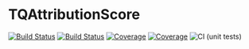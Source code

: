 # TQAttributionScore

[![Build Status](https://travis-ci.com/PierreLucBoivin/TQAttributionScore.jl.svg?branch=main)](https://travis-ci.com/PierreLucBoivin/TQAttributionScore.jl)
[![Build Status](https://ci.appveyor.com/api/projects/status/github/PierreLucBoivin/TQAttributionScore.jl?svg=true)](https://ci.appveyor.com/project/PierreLucBoivin/TQAttributionScore-jl)
[![Coverage](https://codecov.io/gh/PierreLucBoivin/TQAttributionScore.jl/branch/main/graph/badge.svg)](https://codecov.io/gh/PierreLucBoivin/TQAttributionScore.jl)
[![Coverage](https://coveralls.io/repos/github/PierreLucBoivin/TQAttributionScore.jl/badge.svg?branch=main)](https://coveralls.io/github/PierreLucBoivin/TQAttributionScore.jl?branch=main)
![CI (unit tests)](https://github.com/PierreLucBoivin/TQAttributionScore/actions/workflows/CI.yml/badge.svg)
